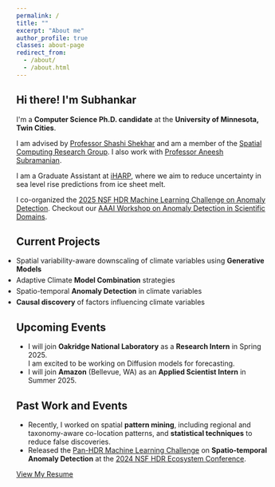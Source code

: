 ```yaml
---
permalink: /
title: ""
excerpt: "About me"
author_profile: true
classes: about-page
redirect_from: 
  - /about/
  - /about.html
---
```


<div class="intro-section">
  <h2 class="intro-heading custom-intro">Hi there! I'm Subhankar</h2>
</div>

<div class="advisors-work-section">
  <p>I'm a <strong>Computer Science Ph.D. candidate</strong> at the <strong>University of Minnesota, Twin Cities</strong>.</p>
  <p>I am advised by <a href="https://www-users.cse.umn.edu/~shekhar/" class="advisor-link">Professor Shashi Shekhar</a> and am a member of the <a href="http://www.spatial.cs.umn.edu/" class="group-link">Spatial Computing Research Group</a>. I also work with <a href="https://www.colorado.edu/atoc/aneesh-subramanian-hehimhis" class="advisor-link">Professor Aneesh Subramanian</a>.</p>
  <p>I am a Graduate Assistant at <a href="https://iharp.umbc.edu/people/" class="work-link">iHARP</a>, where we aim to reduce uncertainty in sea level rise predictions from ice sheet melt.</p>
  <p>I co-organized the <a href="https://hdr-ecosystem.github.io/hdr-ad-challenge-webpage/" class="event-link">2025 NSF HDR Machine Learning Challenge on Anomaly Detection</a>.
  Checkout our <a href="https://hdr-ecosystem.github.io/hdr-ad-challenge-webpage/aaai-workshop2024.html" class="event-link">AAAI Workshop on Anomaly Detection in Scientific Domains</a>.</p>
</div>

<div class="project-section">
  <h2 class="section-title">Current Projects</h2>
  <ul class="project-list" style="margin: 0; padding: 0;">
    <li style="margin-bottom: 5px;"><i class="fas fa-chart-line"></i> Spatial variability-aware downscaling of climate variables using <strong>Generative Models</strong></li>
    <li style="margin-bottom: 5px;"><i class="fas fa-code-branch"></i> Adaptive Climate <strong>Model Combination</strong> strategies</li>
    <li style="margin-bottom: 5px;"><i class="fas fa-exclamation-triangle"></i> Spatio-temporal <strong>Anomaly Detection</strong> in climate variables</li>
    <li style="margin-bottom: 5px;"><i class="fas fa-search"></i> <strong>Causal discovery</strong> of factors influencing climate variables</li>
  </ul>
</div>

<div class="upcoming-section">
  <h2 class="section-title">Upcoming Events</h2>
  <ul class="event-list">
    <li>I will join <strong>Oakridge National Laboratory</strong> as a <strong>Research Intern</strong> in Spring 2025. <br> I am excited to be working on Diffusion models for forecasting.</li>
    <li>I will join <strong>Amazon</strong> (Bellevue, WA) as an <strong>Applied Scientist Intern</strong> in Summer 2025.</li>
  </ul>
</div>
<!-- 
<div class="past-work">
  <h2 class="section-title">Past Work</h2>
  <p>In the recent past, I have worked on spatial <strong>pattern mining</strong> such as regional co-location patterns, taxonomy-aware co-location patterns, and <strong>statistical techniques</strong> to reduce false discoveries in the pattern detection process.</p>
</div>
<div class="previous-section">
  <h2 class="section-title">Previous Events</h2>
  <ul class="event-list">
    <li>We released our <a href="https://www.nsfhdr.org/mlchallenge" class="event-link">Pan-HDR Machine Learning Challenge</a> focused on <strong>Spatio-temporal Anomaly Detection</strong> at <a href="https://indico.cern.ch/event/1364455/" class="event-link">2024 NSF HDR Ecosystem Conference</a>.</li>
  </ul>
</div> -->

<div class="past-work">
  <h2 class="section-title">Past Work and Events</h2>
  <ul class="event-list">
    <li>Recently, I worked on spatial <strong>pattern mining</strong>, including regional and taxonomy-aware co-location patterns, and <strong>statistical techniques</strong> to reduce false discoveries.</li>
    <li>Released the <a href="https://hdr-ecosystem.github.io/hdr-ad-challenge-webpage/" class="event-link">Pan-HDR Machine Learning Challenge</a> on <strong>Spatio-temporal Anomaly Detection</strong> at the <a href="https://indico.cern.ch/event/1364455/" class="event-link">2024 NSF HDR Ecosystem Conference</a>.</li>
  </ul>
</div>

<div class="cta-section left-aligned">
  <a href="{{ site.author.resume }}" class="btn btn--info">View My Resume</a>
</div>
